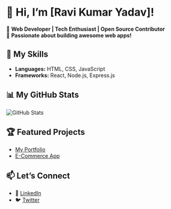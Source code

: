 # 👋 Hi, I’m [Ravi Kumar Yadav]!  
🌟 **Web Developer | Tech Enthusiast | Open Source Contributor**  
🎯 **Passionate about building awesome web apps!**

## 🚀 My Skills  
- **Languages:** HTML, CSS, JavaScript  
- **Frameworks:** React, Node.js, Express.js  

## 📊 My GitHub Stats  
![GitHub Stats](https://github-readme-stats.vercel.app/api?username=YourUsername&show_icons=true&theme=radical)  

## 🏆 Featured Projects  
- [My Portfolio](https://github.com/YourUsername/portfolio)  
- [E-Commerce App](https://github.com/YourUsername/ecommerce-app)

## 📫 Let’s Connect  
- 💼 [LinkedIn](https://www.linkedin.com/in/ravi-kumar-yadav-93b3912b9?utm_source=share&utm_campaign=share_via&utm_content=profile&utm_medium=android_app)  
- 🐦 [Twitter](https://twitter.com/yourusername)  
